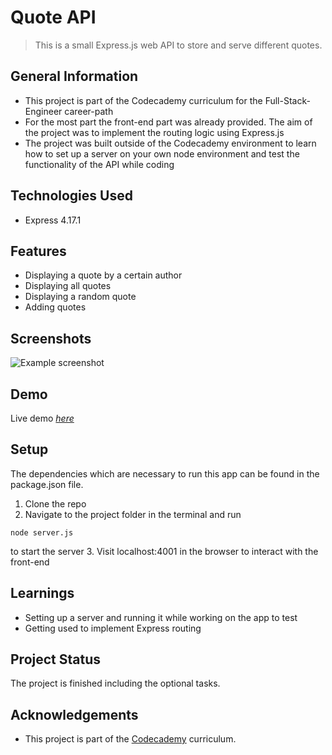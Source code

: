 # Quote API
> This is a small Express.js web API to store and serve different quotes.



## General Information
- This project is part of the Codecademy curriculum for the Full-Stack-Engineer career-path
- For the most part the front-end part was already provided. The aim of the project was to implement the routing logic using Express.js
- The project was built outside of the Codecademy environment to learn how to set up a server on your own node environment and test the functionality of the API while coding



## Technologies Used
- Express 4.17.1



## Features
- Displaying a quote by a certain author
- Displaying all quotes
- Displaying a random quote
- Adding quotes



## Screenshots
![Example screenshot](https://i.ibb.co/v1VGGKH/quote-api-screenshot.jpg)



## Demo
Live demo [_here_](https://quote-api-rulo.herokuapp.com/)



## Setup
The dependencies which are necessary to run this app can be found in the package.json file.

1. Clone the repo
2. Navigate to the project folder in the terminal and run
```
node server.js
```
to start the server
3. Visit localhost:4001 in the browser to interact with the front-end



## Learnings
- Setting up a server and running it while working on the app to test 
- Getting used to implement Express routing



## Project Status
The project is finished including the optional tasks. 



## Acknowledgements
- This project is part of  the [Codecademy](https://www.codecademy.com/) curriculum.



